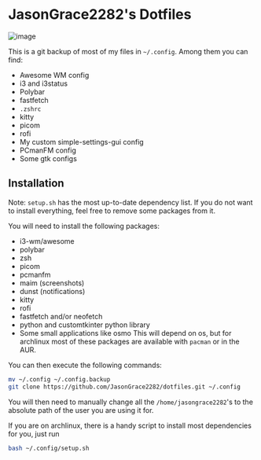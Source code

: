 # JasonGrace2282's Dotfiles
![image](https://github.com/JasonGrace2282/dotfiles/assets/110117391/9ad599f3-cd5a-45d6-aca6-690ab63eff1a)

This is a git backup of most of my files in `~/.config`. Among them you can find:
* Awesome WM config
* i3 and i3status
* Polybar
* fastfetch
* `.zshrc`
* kitty
* picom
* rofi
* My custom simple-settings-gui config
* PCmanFM config
* Some gtk configs

## Installation
Note: `setup.sh` has the most up-to-date dependency list. If you do not want to install everything, feel free to remove some packages from it.

You will need to install the following packages:
* i3-wm/awesome
* polybar
* zsh
* picom
* pcmanfm
* maim (screenshots)
* dunst (notifications)
* kitty
* rofi
* fastfetch and/or neofetch
* python and customtkinter python library
* Some small applications like osmo
This will depend on os, but for archlinux most of these packages are available with `pacman` or in the AUR.

You can then execute the following commands:
```bash
mv ~/.config ~/.config.backup
git clone https://github.com/JasonGrace2282/dotfiles.git ~/.config
```
You will then need to manually change all the `/home/jasongrace2282`'s to the absolute path of the user you are using it for.

If you are on archlinux, there is a handy script to install most dependencies for you, just run
```bash
bash ~/.config/setup.sh
```
